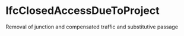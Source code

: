 IfcClosedAccessDueToProject
===========================
Removal of junction and compensated traffic and substitutive passage


